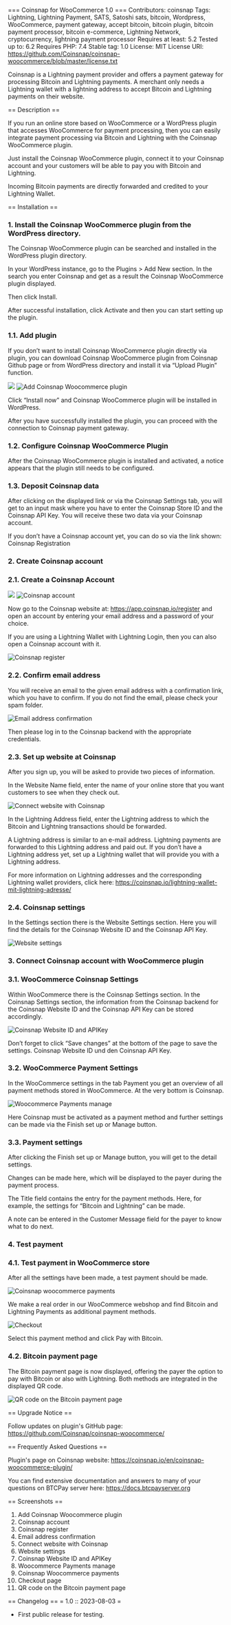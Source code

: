 === Coinsnap for WooCommerce 1.0 ===
Contributors: coinsnap
Tags: Lightning, Lightning Payment, SATS, Satoshi sats, bitcoin, Wordpress, WooCommerce, payment gateway, accept bitcoin, bitcoin plugin, bitcoin payment processor, bitcoin e-commerce, Lightning Network, cryptocurrency, lightning payment processor
Requires at least: 5.2
Tested up to: 6.2
Requires PHP: 7.4
Stable tag: 1.0
License: MIT
License URI: https://github.com/Coinsnap/coinsnap-woocommerce/blob/master/license.txt

Coinsnap is a Lightning payment provider and offers a payment gateway for processing Bitcoin and Lightning payments. A merchant only needs a Lightning wallet with a lightning address to accept Bitcoin and Lightning payments on their website.

== Description ==

If you run an online store based on WooCommerce or a WordPress plugin that accesses WooCommerce for payment processing, then you can easily integrate payment processing via Bitcoin and Lightning with the Coinsnap WooCommerce plugin.

Just install the Coinsnap WooCommerce plugin, connect it to your Coinsnap account and your customers will be able to pay you with Bitcoin and Lightning.

Incoming Bitcoin payments are directly forwarded and credited to your Lightning Wallet.


== Installation ==

### 1. Install the Coinsnap WooCommerce plugin from the WordPress directory. ###

The Coinsnap WooCommerce plugin can be searched and installed in the WordPress plugin directory.

In your WordPress instance, go to the Plugins > Add New section.
In the search you enter Coinsnap and get as a result the Coinsnap WooCommerce plugin displayed.


Then click Install.

After successful installation, click Activate and then you can start setting up the plugin.

### 1.1. Add plugin ###

If you don’t want to install Coinsnap WooCommerce plugin directly via plugin, you can download Coinsnap WooCommerce plugin from Coinsnap Github page or from WordPress directory and install it via “Upload Plugin” function.

![](https://github.com/Coinsnap/coinsnap-woocommerce/blob/master/assets/images/01-Add-Coinsnap-Woocommerce-plugin.png)
<img src="https://github.com/Coinsnap/coinsnap-woocommerce/blob/master/assets/images/01-Add-Coinsnap-Woocommerce-plugin.png" alt="Add Coinsnap Woocommerce plugin" />

Click “Install now” and Coinsnap WooCommerce plugin will be installed in WordPress.

After you have successfully installed the plugin, you can proceed with the connection to Coinsnap payment gateway.

### 1.2. Configure Coinsnap WooCommerce Plugin ###

After the Coinsnap WooCommerce plugin is installed and activated, a notice appears that the plugin still needs to be configured.

### 1.3. Deposit Coinsnap data ###

After clicking on the displayed link or via the Coinsnap Settings tab, you will get to an input mask where you have to enter the Coinsnap Store ID and the Coinsnap API Key. You will receive these two data via your Coinsnap account.

If you don’t have a Coinsnap account yet, you can do so via the link shown: Coinsnap Registration

### 2. Create Coinsnap account ####

### 2.1. Create a Coinsnap Account ####

![](https://github.com/Coinsnap/coinsnap-woocommerce/blob/master/assets/images/01-Add-Coinsnap-Woocommerce-plugin.png)
<img src="https://github.com/Coinsnap/coinsnap-woocommerce/blob/master/assets/images/02-coinsnap-account.png" alt="Coinsnap account" />

Now go to the Coinsnap website at: https://app.coinsnap.io/register and open an account by entering your email address and a password of your choice.

If you are using a Lightning Wallet with Lightning Login, then you can also open a Coinsnap account with it.

<img src="https://github.com/Coinsnap/coinsnap-woocommerce/blob/master/assets/images/03-Coinsnap-register.png" alt="Coinsnap register" />


### 2.2. Confirm email address ####

You will receive an email to the given email address with a confirmation link, which you have to confirm. If you do not find the email, please check your spam folder.

<img src="https://github.com/Coinsnap/coinsnap-woocommerce/blob/master/assets/images/04-Email-Adresse-bestaetigen.png" alt="Email address confirmation" />


Then please log in to the Coinsnap backend with the appropriate credentials.

### 2.3. Set up website at Coinsnap ###

After you sign up, you will be asked to provide two pieces of information.

In the Website Name field, enter the name of your online store that you want customers to see when they check out.

<img src="https://github.com/Coinsnap/coinsnap-woocommerce/blob/master/assets/images/05-connect-website-with-coinsnap.png" alt="Connect website with Coinsnap" />

In the Lightning Address field, enter the Lightning address to which the Bitcoin and Lightning transactions should be forwarded.

A Lightning address is similar to an e-mail address. Lightning payments are forwarded to this Lightning address and paid out. If you don’t have a Lightning address yet, set up a Lightning wallet that will provide you with a Lightning address.

For more information on Lightning addresses and the corresponding Lightning wallet providers, click here:
https://coinsnap.io/lightning-wallet-mit-lightning-adresse/

### 2.4. Coinsnap settings ###

In the Settings section there is the Website Settings section. Here you will find the details for the Coinsnap Website ID and the Coinsnap API Key.

<img src="https://github.com/Coinsnap/coinsnap-woocommerce/blob/master/assets/images/06-website_settings.jpg" alt="Website settings" />

### 3. Connect Coinsnap account with WooCommerce plugin ###

### 3.1. WooCommerce Coinsnap Settings ###

Within WooCommerce there is the Coinsnap Settings section. In the Coinsnap Settings section, the information from the Coinsnap backend for the Coinsnap Website ID and the Coinsnap API Key can be stored accordingly.

<img src="https://github.com/Coinsnap/coinsnap-woocommerce/blob/master/assets/images/07-Coinsnap-Website-ID-und-den-Coinsnap-API-Key.jpg" alt="Coinsnap Website ID and APIKey" />

Don’t forget to click “Save changes” at the bottom of the page to save the settings.
Coinsnap Website ID und den Coinsnap API Key.

### 3.2. WooCommerce Payment Settings ###

In the WooCommerce settings in the tab Payment you get an overview of all payment methods stored in WooCommerce. At the very bottom is Coinsnap.

<img src="https://github.com/Coinsnap/coinsnap-woocommerce/blob/master/assets/images/08-Woocommerce-Payments-manage.png" alt="Woocommerce Payments manage" />

Here Coinsnap must be activated as a payment method and further settings can be made via the Finish set up or Manage button.

### 3.3. Payment settings ###

After clicking the Finish set up or Manage button, you will get to the detail settings.

Changes can be made here, which will be displayed to the payer during the payment process.

The Title field contains the entry for the payment methods. Here, for example, the settings for “Bitcoin and Lightning” can be made.

A note can be entered in the Customer Message field for the payer to know what to do next.

### 4. Test payment ###

### 4.1. Test payment in WooCommerce store ###

After all the settings have been made, a test payment should be made.

<img src="https://github.com/Coinsnap/coinsnap-woocommerce/blob/master/assets/images/09-coinsnap-woocommerce-payments.png" alt="Coinsnap woocommerce payments" />

We make a real order in our WooCommerce webshop and find Bitcoin and Lightning Payments as additional payment methods.

<img src="https://github.com/Coinsnap/coinsnap-woocommerce/blob/master/assets/images/10-Checkout.png" alt="Checkout" />

Select this payment method and click Pay with Bitcoin.

### 4.2. Bitcoin payment page ###

The Bitcoin payment page is now displayed, offering the payer the option to pay with Bitcoin or also with Lightning. Both methods are integrated in the displayed QR code.

<img src="https://github.com/Coinsnap/coinsnap-woocommerce/blob/master/assets/images/11-QR_code.png" alt="QR code on the Bitcoin payment page" />

== Upgrade Notice ==

Follow updates on plugin's GitHub page:
https://github.com/Coinsnap/coinsnap-woocommerce/

== Frequently Asked Questions ==

Plugin's page on Coinsnap website: https://coinsnap.io/en/coinsnap-woocommerce-plugin/

You can find extensive documentation and answers to many of your questions on BTCPay server here: https://docs.btcpayserver.org

== Screenshots ==

1.  Add Coinsnap Woocommerce plugin
2.  Coinsnap account
3.  Coinsnap register
4.  Email address confirmation
5.  Connect website with Coinsnap
6.  Website settings
7.  Coinsnap Website ID and APIKey
8.  Woocommerce Payments manage
9.  Coinsnap Woocommerce payments
10. Checkout page
11. QR code on the Bitcoin payment page

== Changelog ==
= 1.0 :: 2023-08-03 =
* First public release for testing.
